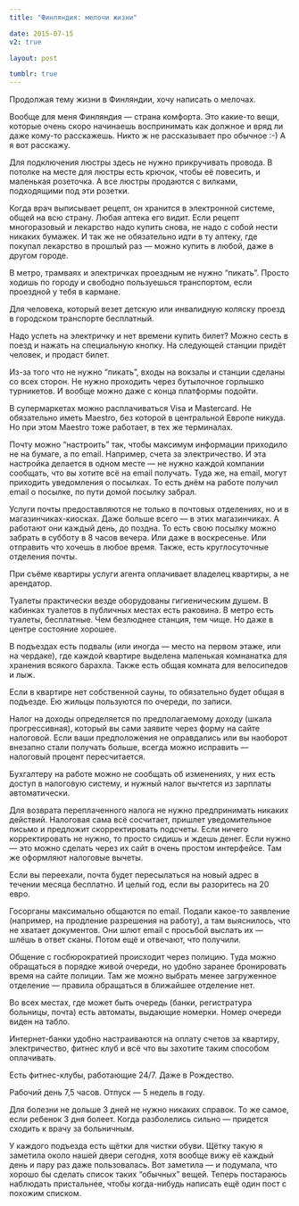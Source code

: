 ```yaml
---
title: "Финляндия: мелочи жизни"

date: 2015-07-15
v2: true

layout: post

tumblr: true
---
```


Продолжая тему жизни в Финляндии, хочу написать о мелочах.

Вообще для меня Финляндия — страна комфорта. Это какие-то вещи, которые очень скоро начинаешь воспринимать как должное и вряд ли даже кому-то расскажешь. Никто ж не рассказывает про обычное :-) А я вот расскажу.

Для подключения люстры здесь не нужно прикручивать провода. В потолке на месте для люстры есть крючок, чтобы её повесить, и маленькая розеточка. А все люстры продаются с вилками, подходящими под эти розетки.
<excerpt/>

Когда врач выписывает рецепт, он хранится в электронной системе, общей на всю страну. Любая аптека его видит. Если рецепт многоразовый и лекарство надо купить снова, не надо с собой нести никаких бумажек. И так же не обязательно идти в ту аптеку, где покупал лекарство в прошлый раз — можно купить в любой, даже в другом городе.

В метро, трамваях и электричках проездным не нужно&nbsp;“пикать”. Просто ходишь по городу и свободно пользуешься транспортом, если проездной у тебя в кармане.

Для человека, который везет детскую или инвалидную коляску проезд в городском транспорте бесплатный.

Надо успеть на электричку и нет времени купить билет? Можно сесть в поезд и нажать на специальную кнопку. На следующей станции придёт человек, и продаст билет.

Из-за того что не нужно&nbsp;“пикать”, входы на вокзалы и станции сделаны со всех сторон. Не нужно проходить через бутылочное горлышко турникетов. И вообще можно даже с конца платформы подойти.

В супермаркетах можно расплачиваться Visa и Mastercard. Не обязательно иметь Maestro, без которой в центральной Европе никуда. Но при этом Maestro тоже работает, в тех же терминалах.

Почту можно&nbsp;“настроить” так, чтобы максимум информации приходило не на бумаге, а по email. Например, счета за электричество. И эта настройка делается в одном месте — не нужно каждой компании сообщать, что вы хотите всё на email получать. Туда же, на email, могут приходить уведомления о посылках. То есть днём на работе получил email о посылке, по пути домой посылку забрал.

Услуги почты предоставляются не только в почтовых отделениях, но и в магазинчиках-киосках. Даже больше всего — в этих магазинчиках. А работают они каждый день, до поздна. То есть свою посылку можно забрать в субботу в 8 часов вечера. Или даже в воскресенье. Или отправить что хочешь в любое время. Также, есть круглосуточные отделения почты.

При съёме квартиры услуги агента оплачивает владелец квартиры, а не арендатор.

Туалеты практически везде оборудованы гигиеническим душем. В кабинках туалетов в публичных местах есть раковина.
В метро есть туалеты, бесплатные. Чем безлюднее станция, тем чище. Но даже в центре состояние хорошее.

В подъездах есть подвалы (или иногда — место на первом этаже, или на чердаке), где каждой квартире выделена маленькая комнанатка для хранения всякого барахла. Также есть общая комната для велосипедов и лыж.

Если в квартире нет собственной сауны, то обязательно будет общая в подъезде. Ею жильцы пользуются по очереди, по записи.

Налог на доходы определяется по предполагаемому доходу (шкала прогрессивная), который вы сами заявите через форму на сайте налоговой. Если ваши предположения не оправдались или вы наоборот внезапно стали получать больше, всегда можно исправить — налоговый процент пересчитается.

Бухгалтеру на работе можно не сообщать об изменениях, у них есть доступ в налоговую систему, и нужный налог вычтется из зарплаты автоматически.

Для возврата переплаченного налога не нужно предпринимать никаких действий. Налоговая сама всё сосчитает, пришлет уведомительное письмо и предложит скорректировать подсчеты. Если ничего корректировать не нужно, то просто сидишь и ждешь денег. Если нужно — это можно сделать через их сайт в очень простом интерфейсе. Там же оформляют налоговые вычеты.

Если вы переехали, почта будет пересылаться на новый адрес в течении месяца бесплатно. И целый год, если вы разоритесь на 20 евро.

Госорганы максимально общаются по email. Подали какое-то заявление (например, на продление разрешения на работу), а там выяснилось, что не хватает документов. Они шлют email с просьбой выслать их — шлёшь в ответ сканы. Потом ещё и отвечают, что получили.

Общение с госбюрократией происходит через полицию. Туда можно обращаться в порядке живой очереди, но удобно заранее бронировать время на сайте полиции. Там же можно выбрать менее загруженное отделение — правила обращаться в ближайшее отделение нет.

Во всех местах, где может быть очередь (банки, регистратура больницы, почта) есть автоматы, выдающие номерки. Номер очереди виден на табло.

Интернет-банки удобно настраиваются на оплату счетов за квартиру, электричество, фитнес клуб и всё что вы захотите таким способом оплачивать.

Есть фитнес-клубы, работающие 24/7. Даже в Рождество.

Рабочий день 7,5 часов. Отпуск — 5 недель в году.

Для болезни не дольше 3 дней не нужно никаких справок. То же самое, если ребенок 3 дня болеет. Когда разболелись сильно — придется сходить к врачу за больничным.

У каждого подъезда есть щётки для чистки обуви. Щётку такую я заметила около нашей двери сегодня, хотя вообще вижу её каждый день и пару раз даже пользовалась. Вот заметила — и подумала, что хорошо бы сделать список таких&nbsp;“обычных” вещей. Теперь постараюсь наблюдать пристальнее, чтобы когда-нибудь написать ещё один пост с похожим списком.
